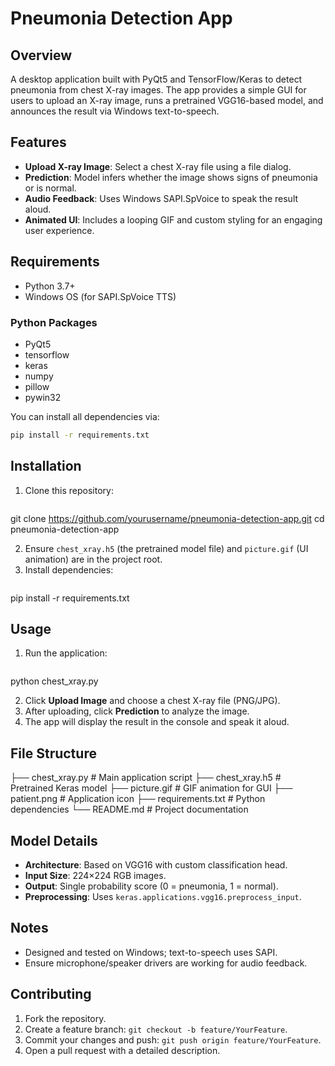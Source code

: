 # Pneumonia Detection App

## Overview
A desktop application built with PyQt5 and TensorFlow/Keras to detect pneumonia from chest X-ray images. The app provides a simple GUI for users to upload an X-ray image, runs a pretrained VGG16-based model, and announces the result via Windows text-to-speech.

## Features
- **Upload X-ray Image**: Select a chest X-ray file using a file dialog.
- **Prediction**: Model infers whether the image shows signs of pneumonia or is normal.
- **Audio Feedback**: Uses Windows SAPI.SpVoice to speak the result aloud.
- **Animated UI**: Includes a looping GIF and custom styling for an engaging user experience.

## Requirements
- Python 3.7+
- Windows OS (for SAPI.SpVoice TTS)

### Python Packages
- PyQt5
- tensorflow
- keras
- numpy
- pillow
- pywin32

You can install all dependencies via:
```bash
pip install -r requirements.txt
```

## Installation
1. Clone this repository:
   ```bash
git clone https://github.com/yourusername/pneumonia-detection-app.git
cd pneumonia-detection-app

2. Ensure `chest_xray.h5` (the pretrained model file) and `picture.gif` (UI animation) are in the project root.
3. Install dependencies:
   ```bash
pip install -r requirements.txt


## Usage
1. Run the application:
   ```bash
python chest_xray.py

2. Click **Upload Image** and choose a chest X-ray file (PNG/JPG).
3. After uploading, click **Prediction** to analyze the image.
4. The app will display the result in the console and speak it aloud.

## File Structure

├── chest_xray.py      # Main application script
├── chest_xray.h5      # Pretrained Keras model
├── picture.gif        # GIF animation for GUI
├── patient.png        # Application icon
├── requirements.txt   # Python dependencies
└── README.md          # Project documentation


## Model Details
- **Architecture**: Based on VGG16 with custom classification head.
- **Input Size**: 224×224 RGB images.
- **Output**: Single probability score (0 = pneumonia, 1 = normal).
- **Preprocessing**: Uses `keras.applications.vgg16.preprocess_input`.

## Notes
- Designed and tested on Windows; text-to-speech uses SAPI.
- Ensure microphone/speaker drivers are working for audio feedback.

## Contributing
1. Fork the repository.
2. Create a feature branch: `git checkout -b feature/YourFeature`.
3. Commit your changes and push: `git push origin feature/YourFeature`.
4. Open a pull request with a detailed description.


